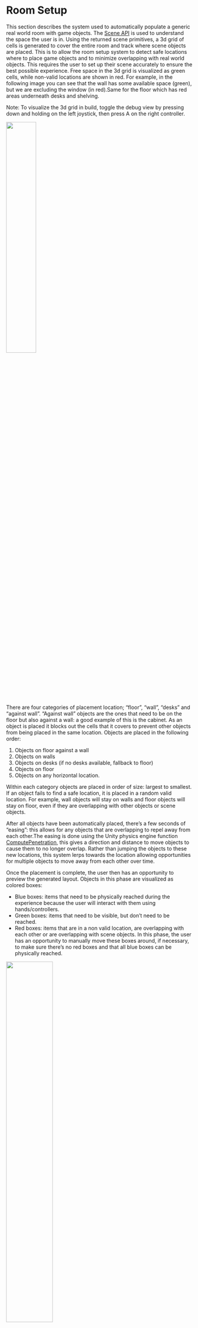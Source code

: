 # Room Setup
This section describes the system used to automatically populate a generic real world room with game objects.
The [Scene API](https://developer.oculus.com/documentation/unity/unity-scene-overview/) is used to understand the space the user is in. Using the returned scene primitives, a 3d grid of cells is generated to cover the entire room and track where scene objects are placed.
This is to allow the room setup system to detect safe locations where to place game objects and to minimize overlapping with real world objects. This requires the user to set up their scene accurately to ensure the best possible experience.
Free space in the 3d grid is visualized as green cells, while non-valid locations are shown in red. For example, in the following image you can see that the wall has some available space (green), but we are excluding the window (in red).Same for the floor which has red areas underneath desks and shelving.

Note: To visualize the 3d grid in build, toggle the debug view by pressing down and holding on the left joystick, then press A on the right controller.

<img src="../Documentation/Images/RoomSetup.png" width="40%" height="40%" >

There are four categories of placement location; “floor”, “wall”, “desks” and “against wall”. “Against wall” objects are the ones that need to be on the floor but also against a wall: a good example of this is the cabinet.
As an object is placed it blocks out the cells that it covers to prevent other objects from being placed in the same location.
Objects are placed in the following order:
1. Objects on floor against a wall 
2. Objects on walls 
3. Objects on desks (if no desks available, fallback to floor)
4. Objects on floor 
5. Objects on any horizontal location.

Within each category objects are placed in order of size: largest to smallest.
If an object fails to find a safe location, it is placed in a  random valid location. For example, wall objects will stay on walls and floor objects will stay on floor, even if they are overlapping with other objects or scene objects.

After all objects have been automatically placed, there’s a few seconds of “easing”: this allows for any objects that are overlapping to repel away from each other.The easing is done using the Unity physics engine function [ComputePenetration](https://docs.unity3d.com/ScriptReference/Physics.ComputePenetration.html), this gives a direction and distance to move objects to cause them to no longer overlap. Rather than jumping the objects to these new locations, this system lerps towards the location allowing opportunities for multiple objects to move away from each other over time.


Once the placement is complete, the user then has an opportunity to preview the generated layout. Objects in this phase are visualized as colored boxes:
 - Blue boxes: items that need to be physically reached during the experience because the user will interact with them using hands/controllers.
 - Green boxes: items that need to be visible, but don’t need to be reached.
 - Red boxes: items that are in a non valid location, are overlapping with each other or are overlapping with scene objects.
In this phase, the user has an opportunity to manually move these boxes around, if necessary, to make sure there’s no red boxes and that all blue boxes can be physically reached.

<img src="../Documentation/Images/SpawningBoxes.png" width="50%" height="50%">

After this, the user can confirm the layout and start the experience.  Object positions are then stored and used during gameplay to avoid re-doing these heavy calculations.

### Relevant Files
- [ObjectPlacementManager.cs](../Assets/CrypticCabinet/Scripts/Utils/ObjectPlacementManager.cs)
- [SceneUnderstandingLocationPlacer.cs](../Assets/CrypticCabinet/Scripts/SceneManagement/SceneUnderstandingLocationPlacer.cs)
- [FloorSpaceFinder.cs](../Assets/CrypticCabinet/Scripts/SceneManagement/FloorSpaceFinder.cs)
- [WallSpaceFinder.cs](../Assets/CrypticCabinet/Scripts/SceneManagement/WallSpaceFinder.cs)
- [DeskSpaceFinder.cs](../Assets/CrypticCabinet/Scripts/SceneManagement/DeskSpaceFinder.cs)

# Networking
Multiplayer is connected and managed via [Photon Fusion](https://doc.photonengine.com/realtime/current/getting-started/quick-start), given the app is designed for colocation it’s not necessary to have a lobby screen. When the host creates a new game they are presented with a room code that they then share with their guests. This is handled within [PhotonConnector](../Assets/CrypticCabinet/Scripts/Photon/PhotonConnector.cs). Also colocation events are triggered from here as well. A deep dive can be found [here](https://developer.oculus.com/documentation/unity/unity-colocation-deep-dive/) and called from within [ColocationDriverNetObj](../Assets/CrypticCabinet/Scripts/Colocation/ColocationDriverNetObj.cs).

### Relevant Files
- [GrabPassOwnership.cs](../Assets/CrypticCabinet/Scripts/Utils/GrabPassOwnership.cs)
- [NetworkedSnapHandler.cs](../Assets/CrypticCabinet/Scripts/Utils/NetworkedSnapHandler.cs)
- [NetworkedSnappedObject.cs](../Assets/CrypticCabinet/Scripts/Utils/NetworkedSnappedObject.cs)

# Rope
<img src="../Documentation/Images/Rope.gif" width="40%" height="40%">

After an initial prototype based on a chain of physics colliders, it was decided to opt for a Verlet rope implementation instead, heavily based on [this open source example](https://github.com/GaryMcWhorter/Verlet-Chain-Unity). The issue with the first prototype was that the result looked like the rope was made up of sticks and was quite difficult to tune, while the second approach gave much more realistic results. 
It took a few iterations to fine tune the correct amount of bones for the skeleton of the final asset, to make sure it looked fluid without affecting performance. 
Another aspect to improve its look and feel was to avoid making it feel elastic: that’s why, when pulling, it was preferred to make it come out of the ceiling instead of stretching it.
In terms of interaction, the rope can be grabbed from any point along its length, using one or two hands. This is implemented by placing a Grabbable on the rope following the user's hand, once the user grabs the Grabbable it locks to the nearest node in the rope and that node then follows the user's hand. This is duplicated with a second Grabbable for the other hand. These grabbed positions are synchronized with the other users over the network so remote users can see the active player grabbing the rope.
Another important element to make the rope feel more real was to ensure that it collided correctly with walls and other objects in the scene. Collisions are calculated using [Physics.OverlapSphereNonAlloc](https://docs.unity3d.com/ScriptReference/Physics.OverlapSphereNonAlloc.html) and [Physics.ComputePenetration](https://docs.unity3d.com/ScriptReference/Physics.ComputePenetration.html) to push rope nodes away from each other and from scene objects. In terms of multiplayer,each client calculates their own rope updates, but they share some fixed locations when the rope is being held by a user.

### Relevant Files
- [Rope.cs](../Assets/CrypticCabinet/Scripts/Puzzles/SandPuzzle/Rope.cs)

# LUT
When the user activates the UV light or the Orrery projection, the passthrough camera feed is darkened to give the effect of being in a dark room, this is achieved using the [Passthrough Styling Feature](https://developer.oculus.com/documentation/unity/unity-customize-passthrough-styling/) of the  Meta Quest SDK with a [Look Up Table](https://developer.oculus.com/documentation/unity/unity-customize-passthrough-color-mapping/#color-look-up-tables-luts) (LUT). We use a central manager to control this to ensure consistency if both interactions are enabled at the same time. The manager is also used for multi-user scenarios to make sure that the effect is replicated for all users in the experience.

### Relevant Files
- [PassthroughChanger.cs](../Assets/CrypticCabinet/Scripts/Passthrough/PassthroughChanger.cs)
- [PassthroughConfigurator.cs](../Assets/CrypticCabinet/Scripts/Passthrough/PassthroughConfigurator.cs)

# Camera darkens when inside objects
The camera darkens if the user tries to put their head inside a piece of furniture such as the Orrery. Initially the use of a Unity [Volume](https://docs.unity3d.com/Packages/com.unity.render-pipelines.universal@14.0/manual/Volumes.html) (part of the Universal Render Pipeline) was explored. This provided an easy way to fade out the majority of visible geometry as the user got closer. Unfortunately this approach did not have an effect on the [passthrough](https://developer.oculus.com/documentation/unity/unity-passthrough/) rendering, since developers can not directly access the passthrough video feed for privacy reasons. To overcome this limitation,it was decided to add an additional trigger volume using OnTriggerEnter and OnTriggerExit to enable and disable the passthrough. This trigger volume is slightly smaller than the fade volume so that the passthrough smoothly switches off in the middle of the 3D geometry fading effect.

### Relevant Files
- [BlackoutVolume.cs](../Assets/CrypticCabinet/Scripts/Utils/BlackoutVolume.cs)

# Safe Dials
<img src="../Documentation/Images/Safe.gif" width="50%" height="50%">

There is no off the shelf solution that would allow for a single finger to be used to swipe up and down to scroll through the numbers on the safe in a natural way. The [final implementation](../Assets/CrypticCabinet/Scripts/Puzzles/Safe/SwipeDetector.cs) simply puts a trigger collider on the index finger of the user's hands and then detects if they start in the middle of the dial and swipe up or down. When a swipe has been detected the number carousel is animated up or down and once all dials read the correct values the safe door animates open.

<img src="../Documentation/Images/DialColliders.png" width="50%" height="50%">

### Relevant Files
- [SafeLockChecker.cs](../Assets/CrypticCabinet/Scripts/Puzzles/Safe/SafeLockChecker.cs)
- [SwipeDetector.cs](../Assets/CrypticCabinet/Scripts/Puzzles/Safe/SwipeDetector.cs)
- [SafeStateMachine.cs](../Assets/CrypticCabinet/Scripts/Puzzles/Safe/SafeStateMachine.cs)

# Clock
<img src="../Documentation/Images/Clock.gif" width="50%" height="50%">

The clock time selection feature is enabled by the [OneGrabRotateTransformer](https://developer.oculus.com/documentation/unity/unity-isdk-grabbable/#one-grab-transformers) feature of the Meta Quest API. The local rotation of the handle is then used to drive the rotation of the clock hands, which are used to detect when the user has selected the correct time. The use of a specific “click” sound helps the user understand when the clock hands are in the correct position. At that point, the clock door animates open.

### Relevant Files
- [ClockSpinner.cs](../Assets/CrypticCabinet/Scripts/Puzzles/Clock/ClockSpinner.cs)
- [ClockHandMover.cs](../Assets/CrypticCabinet/Scripts/Puzzles/Clock/ClockHandMover.cs)


# Key & UV Bulb
<p>
    <img src="../Documentation/Images/UVbulb_screw.gif" width="40%" height="40%" >
    <img src="../Documentation/Images/UVbulb_unscrew.gif" width="40%" height="40%" >
</p>

Both theUV bulb and the key require two interaction modes combined together.
First, a mode where they can be freely manipulated, allowing the user to grab, move and rotate the objects as normal in the space. Second, a mode where the object is locked to a position and can only be rotated around a single axis by the user.
Although both of these exist in the Meta Quest API in the form of the [OneGrabFreeTransformer and OneGrabRotateTransformer](https://developer.oculus.com/documentation/unity/unity-isdk-grabbable/#one-grab-transformers), it is not possible to dynamically switch between them after the [Grabbable](https://developer.oculus.com/documentation/unity/unity-isdk-grabbable/) has been initialized. The solution to this is to create a new script [OneGrabToggleRotateTransformer](../Assets/CrypticCabinet/Scripts/Interactions/OneGrabToggleRotateTransformer.cs) which combines the functionality of the two aforementioned scripts with additional logic to toggle between them at runtime.
For the use case of the key, once it's snapped into the lock, it’s changed to rotation only mode and the rotation is tracked until it’s spun anti-clock wise enough to unlock the drawer.
In the case of the bulbs, it’s a little more complex as they need to be snapped in place, screwed and/or unscrewed.. This requires toggling between free movement and locked rotation when snapped/unsnapped, then raising/lowering the bulb as the screwing/unscrewing motion takes place.

<img src="../Documentation/Images/Key.gif" width="50%" height="50%">

### Relevant Files
- [ScrewableObject.cs](../Assets/CrypticCabinet/Scripts/Interactions/ScrewableObject.cs)
- [ScrewSnapZone.cs](../Assets/CrypticCabinet/Scripts/Interactions/ScrewSnapZone.cs)
- [OneGrabToggleRotateTransformer.cs](../Assets/CrypticCabinet/Scripts/Interactions/OneGrabToggleRotateTransformer.cs)
